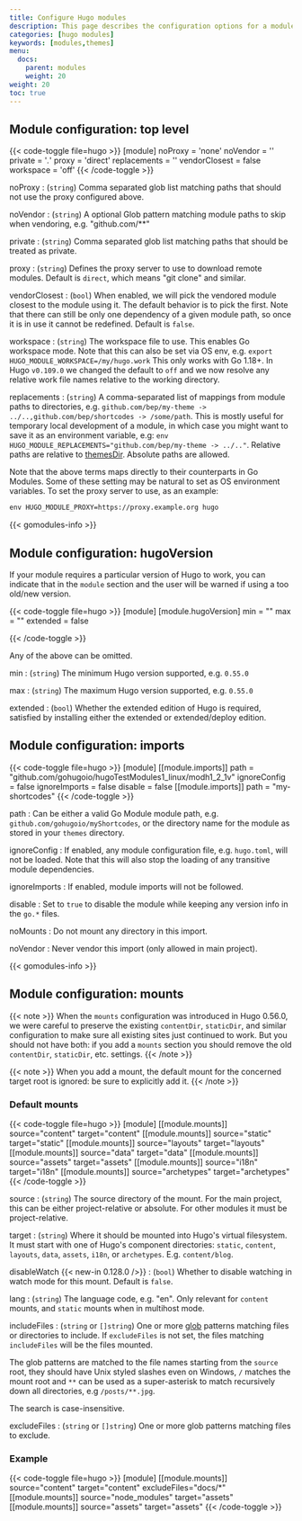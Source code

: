 ```yaml
---
title: Configure Hugo modules
description: This page describes the configuration options for a module.
categories: [hugo modules]
keywords: [modules,themes]
menu:
  docs:
    parent: modules
    weight: 20
weight: 20
toc: true
---
```


## Module configuration: top level

{{< code-toggle file=hugo >}}
[module]
noProxy = 'none'
noVendor = ''
private = '*.*'
proxy = 'direct'
replacements = ''
vendorClosest = false
workspace = 'off'
{{< /code-toggle >}}

noProxy
: (`string`) Comma separated glob list matching paths that should not use the proxy configured above.

noVendor
: (`string`) A optional Glob pattern matching module paths to skip when vendoring, e.g. "github.com/**"

private
: (`string`) Comma separated glob list matching paths that should be treated as private.

proxy
: (`string`) Defines the proxy server to use to download remote modules. Default is `direct`, which means "git clone" and similar.

vendorClosest
: (`bool`) When enabled, we will pick the vendored module closest to the module using it. The default behavior is to pick the first. Note that there can still be only one dependency of a given module path, so once it is in use it cannot be redefined. Default is `false`.

workspace
: (`string`) The workspace file to use. This enables Go workspace mode. Note that this can also be set via OS env, e.g. `export HUGO_MODULE_WORKSPACE=/my/hugo.work` This only works with Go 1.18+. In Hugo `v0.109.0` we changed the default to `off` and we now resolve any relative work file names relative to the working directory.

replacements
: (`string`) A comma-separated list of mappings from module paths to directories, e.g. `github.com/bep/my-theme -> ../..,github.com/bep/shortcodes -> /some/path`. This is mostly useful for temporary local development of a module, in which case you might want to save it as an environment variable, e.g: `env HUGO_MODULE_REPLACEMENTS="github.com/bep/my-theme -> ../.."`. Relative paths are relative to [themesDir](/getting-started/configuration/#all-configuration-settings). Absolute paths are allowed.

Note that the above terms maps directly to their counterparts in Go Modules. Some of these setting may be natural to set as OS environment variables. To set the proxy server to use, as an example:

```txt
env HUGO_MODULE_PROXY=https://proxy.example.org hugo
```

{{< gomodules-info >}}

## Module configuration: hugoVersion

If your module requires a particular version of Hugo to work, you can indicate that in the `module` section and the user will be warned if using a too old/new version.

{{< code-toggle file=hugo >}}
[module]
[module.hugoVersion]
  min = ""
  max = ""
  extended = false

{{< /code-toggle >}}

Any of the above can be omitted.

min
: (`string`) The minimum Hugo version supported, e.g. `0.55.0`

max
: (`string`) The maximum Hugo version supported, e.g. `0.55.0`

extended
: (`bool`) Whether the extended edition of Hugo is required, satisfied by installing either the extended or extended/deploy edition.

## Module configuration: imports

{{< code-toggle file=hugo >}}
[module]
[[module.imports]]
  path = "github.com/gohugoio/hugoTestModules1_linux/modh1_2_1v"
  ignoreConfig = false
  ignoreImports = false
  disable = false
[[module.imports]]
  path = "my-shortcodes"
{{< /code-toggle >}}

path
: Can be either a valid Go Module module path, e.g. `github.com/gohugoio/myShortcodes`, or the directory name for the module as stored in your `themes` directory.

ignoreConfig
: If enabled, any module configuration file, e.g. `hugo.toml`, will not be loaded. Note that this will also stop the loading of any transitive module dependencies.

ignoreImports
: If enabled, module imports will not be followed.

disable
: Set to `true` to disable the module while keeping any version info in the `go.*` files.

noMounts
:  Do not mount any directory in this import.

noVendor
:  Never vendor this import (only allowed in main project).

{{< gomodules-info >}}

## Module configuration: mounts

{{< note >}}
When the `mounts` configuration was introduced in Hugo 0.56.0, we were careful to preserve the existing `contentDir`, `staticDir`, and similar configuration to make sure all existing sites just continued to work. But you should not have both: if you add a `mounts` section you should remove the old `contentDir`, `staticDir`, etc. settings.
{{< /note >}}

{{< note >}}
When you add a mount, the default mount for the concerned target root is ignored: be sure to explicitly add it.
{{< /note >}}

### Default mounts

{{< code-toggle file=hugo >}}
[module]
[[module.mounts]]
    source="content"
    target="content"
[[module.mounts]]
    source="static"
    target="static"
[[module.mounts]]
    source="layouts"
    target="layouts"
[[module.mounts]]
    source="data"
    target="data"
[[module.mounts]]
    source="assets"
    target="assets"
[[module.mounts]]
    source="i18n"
    target="i18n"
[[module.mounts]]
    source="archetypes"
    target="archetypes"
{{< /code-toggle >}}

source
: (`string`) The source directory of the mount. For the main project, this can be either project-relative or absolute. For other modules it must be project-relative.

target
: (`string`) Where it should be mounted into Hugo's virtual filesystem. It must start with one of Hugo's component directories: `static`, `content`, `layouts`, `data`, `assets`, `i18n`, or `archetypes`. E.g. `content/blog`.

disableWatch
{{< new-in 0.128.0 />}}
: (`bool`) Whether to disable watching in watch mode for this mount. Default is `false`.

lang
: (`string`) The language code, e.g. "en". Only relevant for `content` mounts, and `static` mounts when in multihost mode.

includeFiles
: (`string` or `[]string`) One or more [glob](https://github.com/gobwas/glob) patterns matching files or directories to include. If `excludeFiles` is not set, the files matching `includeFiles` will be the files mounted.

The glob patterns are matched to the file names starting from the `source` root, they should have Unix styled slashes even on Windows, `/` matches the mount root and `**` can be used as a  super-asterisk to match recursively down all directories, e.g `/posts/**.jpg`.

The search is case-insensitive.

excludeFiles
: (`string` or `[]string`) One or more glob patterns matching files to exclude.

### Example

{{< code-toggle file=hugo >}}
[module]
[[module.mounts]]
    source="content"
    target="content"
    excludeFiles="docs/*"
[[module.mounts]]
    source="node_modules"
    target="assets"
[[module.mounts]]
    source="assets"
    target="assets"
{{< /code-toggle >}}
